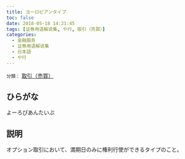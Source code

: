 ```yaml
---
title: ヨーロピアンタイプ
toc: false
date: 2018-05-18 14:21:45
tags: [证券用语解说集, や行, 取引（売買）]
categories:
  - 金融服务
  - 证券用语解说集
  - 日本語
  - や行
---
```


`分類：` [取引（売買）](/tags/取引（売買）/)

## ひらがな

よーろぴあんたいぷ

## 説明

オプション取引において、満期日のみに権利行使ができるタイプのこと。
